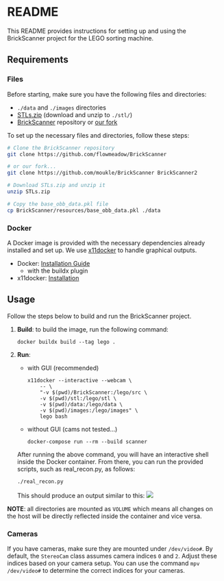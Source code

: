 # README

This README provides instructions for setting up and using the BrickScanner project for the LEGO sorting machine.

## Requirements
### Files
Before starting, make sure you have the following files and directories:
- `./data` and `./images` directories
- [STLs.zip](https://projects.ifw.maschinenbau.tu-darmstadt.de/index.php/f/281902) (download and unzip to `./stl/`)
- [BrickScanner](https://github.com/flowmeadow/BrickScanner) repository or [our fork](https://github.com/moukle/BrickScanner/)

To set up the necessary files and directories, follow these steps:
```bash
# Clone the BrickScanner repository
git clone https://github.com/flowmeadow/BrickScanner

# or our fork...
git clone https://github.com/moukle/BrickScanner BrickScanner2

# Download STLs.zip and unzip it
unzip STLs.zip

# Copy the base_obb_data.pkl file
cp BrickScanner/resources/base_obb_data.pkl ./data
```

### Docker
A Docker image is provided with the necessary dependencies already installed and set up.
We use [x11docker](https://github.com/mviereck/x11docker) to handle graphical outputs.

- Docker: [Installation Guide](https://docs.docker.com/desktop/install/linux-install/)
    - with the buildx plugin
- x11docker: [Installation](https://github.com/mviereck/x11docker#tldr)

## Usage
Follow the steps below to build and run the BrickScanner project.

1. **Build**: to build the image, run the following command:
    ```shell
    docker buildx build --tag lego .
    ```

2. **Run**:
    - with GUI (recommended)
        ```shell
        x11docker --interactive --webcam \
            -- \
            "-v $(pwd)/BrickScanner:/lego/src \
            -v $(pwd)/stl:/lego/stl \
            -v $(pwd)/data:/lego/data \
            -v $(pwd)/images:/lego/images" \
            lego bash
        ```
    - without GUI (cams not tested...)
        ```shell
        docker-compose run --rm --build scanner 
        ```
    
    After running the above command, you will have an interactive shell inside the Docker container. From there, you can run the provided scripts, such as real_recon.py, as follows:
    ```sh
    ./real_recon.py
    ```
    This should produce an output similar to this: 
    ![](https://0x0.st/HbS0.png)

**NOTE**: all directories are mounted as `VOLUME` which means all changes on the host will be directly reflected inside the container and vice versa.

### Cameras
If you have cameras, make sure they are mounted under `/dev/video#`. By default, the `StereoCam` class assumes camera indices `0` and `2`. Adjust these indices based on your camera setup. You can use the command `mpv /dev/video#` to determine the correct indices for your cameras.
